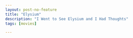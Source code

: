 ```yaml
---
layout: post-no-feature
title: "Elysium"
description: "I Went to See Elysium and I Had Thoughts"
tags: [movies]

---
```


